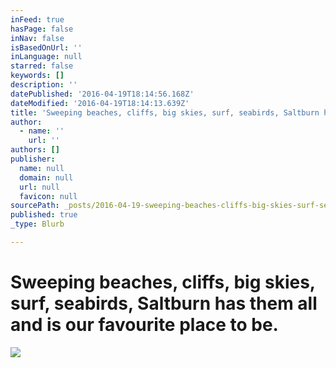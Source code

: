 ```yaml
---
inFeed: true
hasPage: false
inNav: false
isBasedOnUrl: ''
inLanguage: null
starred: false
keywords: []
description: ''
datePublished: '2016-04-19T18:14:56.168Z'
dateModified: '2016-04-19T18:14:13.639Z'
title: 'Sweeping beaches, cliffs, big skies, surf, seabirds, Saltburn has them all and is our favourite place to be.'
author:
  - name: ''
    url: ''
authors: []
publisher:
  name: null
  domain: null
  url: null
  favicon: null
sourcePath: _posts/2016-04-19-sweeping-beaches-cliffs-big-skies-surf-seabirds-saltbur.md
published: true
_type: Blurb

---
```

# Sweeping beaches, cliffs, big skies, surf, seabirds, Saltburn has them all and is our favourite place to be.
![](https://the-grid-user-content.s3-us-west-2.amazonaws.com/35fdf600-9d12-4741-8893-30d5456fa407.jpg)